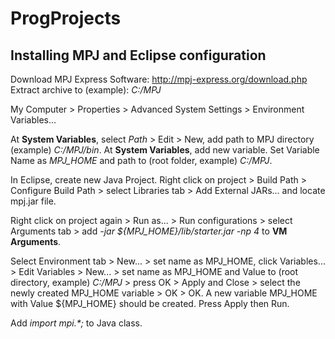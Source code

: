 # ProgProjects

## Installing MPJ and Eclipse configuration
Download MPJ Express Software: http://mpj-express.org/download.php
Extract archive to (example): *C:/MPJ*

My Computer > Properties > Advanced System Settings > Environment Variables...

At **System Variables**, select *Path* > Edit > New, add path to MPJ directory (example) *C:/MPJ/bin*.
At **System Variables**, add new variable. Set Variable Name as *MPJ_HOME* and path to (root folder, example) *C:/MPJ*.

In Eclipse, create new Java Project. Right click on project > Build Path > Configure Build Path > select Libraries tab > Add External JARs... and locate mpj.jar file.

Right click on project again > Run as... > Run configurations > select Arguments tab > add *-jar ${MPJ_HOME}/lib/starter.jar -np 4* to **VM Arguments**.

Select Environment tab > New... > set name as MPJ_HOME, click Variables... > Edit Variables > New... > set name as MPJ_HOME and Value to (root directory, example) *C:/MPJ* > press OK > Apply and Close > select the newly created MPJ_HOME variable > OK > OK.
A new variable MPJ_HOME with Value ${MPJ_HOME} should be created.
Press Apply then Run.

Add *import mpi.\*;* to Java class.
